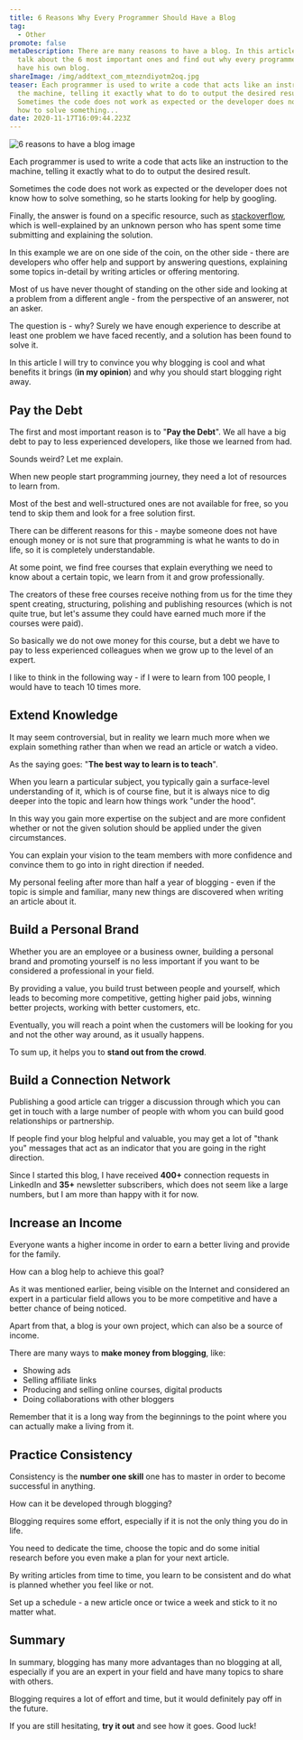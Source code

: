 ```yaml
---
title: 6 Reasons Why Every Programmer Should Have a Blog
tag:
  - Other
promote: false
metaDescription: There are many reasons to have a blog. In this article we will
  talk about the 6 most important ones and find out why every programmer should
  have his own blog.
shareImage: /img/addtext_com_mtezndiyotm2oq.jpg
teaser: Each programmer is used to write a code that acts like an instruction to
  the machine, telling it exactly what to do to output the desired result.
  Sometimes the code does not work as expected or the developer does not know
  how to solve something...
date: 2020-11-17T16:09:44.223Z
---
```

![6 reasons to have a blog image](/img/addtext_com_mtezndiyotm2oq.jpg "6 reasons to have a blog image")

Each programmer is used to write a code that acts like an instruction to the machine, telling it exactly what to do to output the desired result.

Sometimes the code does not work as expected or the developer does not know how to solve something, so he starts looking for help by googling.

Finally, the answer is found on a specific resource, such as [stackoverflow](https://stackoverflow.com/), which is well-explained by an unknown person who has spent some time submitting and explaining the solution.

In this example we are on one side of the coin, on the other side - there are developers who offer help and support by answering questions, explaining some topics in-detail by writing articles or offering mentoring.

Most of us have never thought of standing on the other side and looking at a problem from a different angle - from the perspective of an answerer, not an asker.

The question is - why? Surely we have enough experience to describe at least one problem we have faced recently, and a solution has been found to solve it.

In this article I will try to convince you why blogging is cool and what benefits it brings (**in my opinion**) and why you should start blogging right away.

## Pay the Debt

The first and most important reason is to "**Pay the Debt**". We all have a big debt to pay to less experienced developers, like those we learned from had.

Sounds weird? Let me explain. 

When new people start programming journey, they need a lot of resources to learn from.

Most of the best and well-structured ones are not available for free, so you tend to skip them and look for a free solution first.

There can be different reasons for this - maybe someone does not have enough money or is not sure that programming is what he wants to do in life, so it is completely understandable.

At some point, we find free courses that explain everything we need to know about a certain topic, we learn from it and grow professionally.

The creators of these free courses receive nothing from us for the time they spent creating, structuring, polishing and publishing resources (which is not quite true, but let's assume they could have earned much more if the courses were paid).

So basically we do not owe money for this course, but a debt we have to pay to less experienced colleagues when we grow up to the level of an expert.

I like to think in the following way - if I were to learn from 100 people, I would have to teach 10 times more.

## Extend Knowledge

It may seem controversial, but in reality we learn much more when we explain something rather than when we read an article or watch a video. 

As the saying goes: "**The best way to learn is to teach**".

When you learn a particular subject, you typically gain a surface-level understanding of it, which is of course fine, but it is always nice to dig deeper into the topic and learn how things work "under the hood".

In this way you gain more expertise on the subject and are more confident whether or not the given solution should be applied under the given circumstances.

You can explain your vision to the team members with more confidence and convince them to go into in right direction if needed.

My personal feeling after more than half a year of blogging - even if the topic is simple and familiar, many new things are discovered when writing an article about it.

## Build a Personal Brand

Whether you are an employee or a business owner, building a personal brand and promoting yourself is no less important if you want to be considered a professional in your field.

By providing a value, you build trust between people and yourself, which leads to becoming more competitive, getting higher paid jobs, winning better projects, working with better customers, etc. 

Eventually, you will reach a point when the customers will be looking for you and not the other way around, as it usually happens.

To sum up, it helps you to **stand out from the crowd**.

## Build a Connection Network

Publishing a good article can trigger a discussion through which you can get in touch with a large number of people with whom you can build good relationships or partnership.

If people find your blog helpful and valuable, you may get a lot of "thank you" messages that act as an indicator that you are going in the right direction.

Since I started this blog, I have received **400+** connection requests in LinkedIn and **35+** newsletter subscribers, which does not seem like a large numbers, but I am more than happy with it for now.

## Increase an Income

Everyone wants a higher income in order to earn a better living and provide for the family.

How can a blog help to achieve this goal?

As it was mentioned earlier, being visible on the Internet and considered an expert in a particular field allows you to be more competitive and have a better chance of being noticed.

Apart from that, a blog is your own project, which can also be a source of income. 

There are many ways to **make money from blogging**, like:

* Showing ads
* Selling affiliate links
* Producing and selling online courses, digital products
* Doing collaborations with other bloggers

Remember that it is a long way from the beginnings to the point where you can actually make a living from it.

## Practice Consistency

Consistency is the **number one skill** one has to master in order to become successful in anything.

How can it be developed through blogging?

Blogging requires some effort, especially if it is not the only thing you do in life.

You need to dedicate the time, choose the topic and do some initial research before you even make a plan for your next article. 

By writing articles from time to time, you learn to be consistent and do what is planned whether you feel like or not.

Set up a schedule - a new article once or twice a week and stick to it no matter what.

## Summary

In summary, blogging has many more advantages than no blogging at all, especially if you are an expert in your field and have many topics to share with others.

Blogging requires a lot of effort and time, but it would definitely pay off in the future.

If you are still hesitating, **try it out** and see how it goes. Good luck!